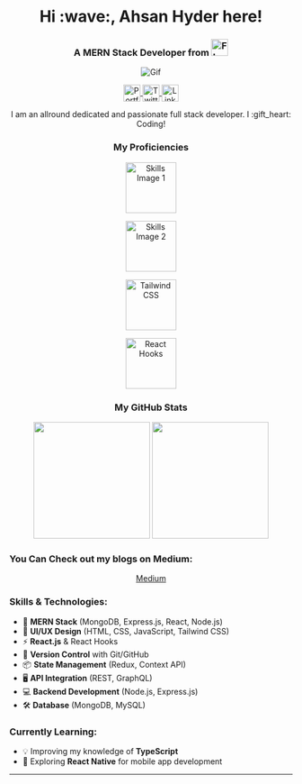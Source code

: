 <h1 align="center">Hi :wave:, Ahsan Hyder here!</h1>

<h3 align="center">A MERN Stack Developer from <span>
  <img height="30px" width="30px" src="https://user-images.githubusercontent.com/59872807/89734872-6a279400-da7c-11ea-891e-86ef7e7cf071.jpg" alt="Flag">
  </span></h3>

<p align="center">
  <img src="https://user-images.githubusercontent.com/59872807/89733365-a8b85100-da72-11ea-8677-742c0a8e9187.gif" alt="Gif">
</p>

<p align="center">
  <a href="https://ahsanhyder625.github.io/Portfolio_Ahsan/" target="_blank">
    <img align="center" height="30px" width="30px" src="https://cdn.jsdelivr.net/npm/simple-icons@3.0.1/icons/dev-dot-to.svg" alt="Portfolio" height="20" width="20" />
  </a>
  <a href="https://twitter.com/ahsanhyder625" target="_blank">
    <img align="center" height="30px" width="30px" src="https://cdn.jsdelivr.net/npm/simple-icons@3.0.1/icons/twitter.svg" alt="Twitter" height="20" width="20" />
  </a>
  <a href="https://www.linkedin.com/in/ahsan-hyder-a27663135" target="_blank">
    <img align="center" height="30px" width="30px" src="https://cdn.jsdelivr.net/npm/simple-icons@3.0.1/icons/linkedin.svg" alt="LinkedIn" height="20" width="20" />
  </a>
</p>

<p align="center">
  I am an allround dedicated and passionate full stack developer. I :gift_heart: Coding!
</p>

<h3 align="center">My Proficiencies</h3>

<p align="center">
  <img height="90px" src="https://user-images.githubusercontent.com/59872807/89734383-7827e580-da79-11ea-9840-299bc8b32335.jpg" alt="Skills Image 1">
</p>

<p align="center">
  <img height="90px" src="https://user-images.githubusercontent.com/59872807/89734655-0bade600-da7b-11ea-91e3-a38a9d86eb25.jpg" alt="Skills Image 2">
</p>

<!-- Tailwind CSS -->
<p align="center">
  <img height="90px" src="https://cdn.jsdelivr.net/npm/tailwindcss@2.0.3/brand/tailwind-logo.svg" alt="Tailwind CSS">
</p>

<!-- React Hooks -->
<p align="center">
  <img height="90px" src="https://upload.wikimedia.org/wikipedia/commons/a/a7/React-icon.svg" alt="React Hooks" />
</p>

<h3 align="center">My GitHub Stats</h3>
<p align='center'>
  <img src="https://github-readme-stats.vercel.app/api?username=ahsanhyder625&theme=dark&show_icons=true&count_private=true" height="207px" /> 
  <img src="https://github-readme-stats.vercel.app/api/top-langs/?username=ahsanhyder625&theme=dark" height="207px" />
</p>

<h3>You Can Check out my blogs on Medium:</h3>
<p align="center">
  <a href="https://medium.com/@ahsanhyder625" target="_blank">Medium</a>
</p>

<h3>Skills & Technologies:</h3>
<ul>
  <li>🚀 <strong>MERN Stack</strong> (MongoDB, Express.js, React, Node.js)</li>
  <li>🎨 <strong>UI/UX Design</strong> (HTML, CSS, JavaScript, Tailwind CSS)</li>
  <li>⚡ <strong>React.js</strong> & React Hooks</li>
  <li>🔧 <strong>Version Control</strong> with Git/GitHub</li>
  <li>📦 <strong>State Management</strong> (Redux, Context API)</li>
  <li>🖥️ <strong>API Integration</strong> (REST, GraphQL)</li>
  <li>💻 <strong>Backend Development</strong> (Node.js, Express.js)</li>
  <li>🛠️ <strong>Database</strong> (MongoDB, MySQL)</li>
</ul>

<h3>Currently Learning:</h3>
<ul>
  <li>💡 Improving my knowledge of <strong>TypeScript</strong></li>
  <li>📱 Exploring <strong>React Native</strong> for mobile app development</li>
</ul>

---

<!--
**ahsanhyder625/ahsanhyder625** is a ✨ _special_ ✨ repository because its `README.md` (this file) appears on your GitHub profile.

Here are some ideas to get you started:

- 🔭 I’m currently working on ...
- 🌱 I’m currently learning ...
- 👯 I’m looking to collaborate on ...
- 🤔 I’m looking for help with ...
- 💬 Ask me about ...
- 📫 How to reach me: ...
- 😄 Pronouns: ...
- ⚡ Fun fact: ...
-->
